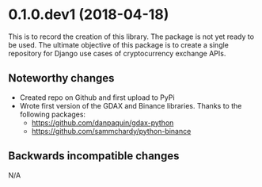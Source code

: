 # 0.1.0.dev1 (2018-04-18)

This is to record the creation of this library. The package is not yet ready to be used. The ultimate objective of this package is to create a single repository for Django use cases of cryptocurrency exchange APIs.

## Noteworthy changes

- Created repo on Github and first upload to PyPi
- Wrote first version of the GDAX and Binance libraries. Thanks to the following packages:
	- https://github.com/danpaquin/gdax-python
	- https://github.com/sammchardy/python-binance

## Backwards incompatible changes

N/A